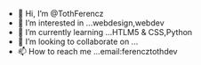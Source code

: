 - 👋 Hi, I’m @TothFerencz
- 👀 I’m interested in ...webdesign,webdev
- 🌱 I’m currently learning ...HTLM5 & CSS,Python
- 💞️ I’m looking to collaborate on ...
- 📫 How to reach me ...email:ferencztothdev

<!---
TothFerencz/TothFerencz is a ✨ special ✨ repository because its `README.md` (this file) appears on your GitHub profile.
You can click the Preview link to take a look at your changes.
--->
